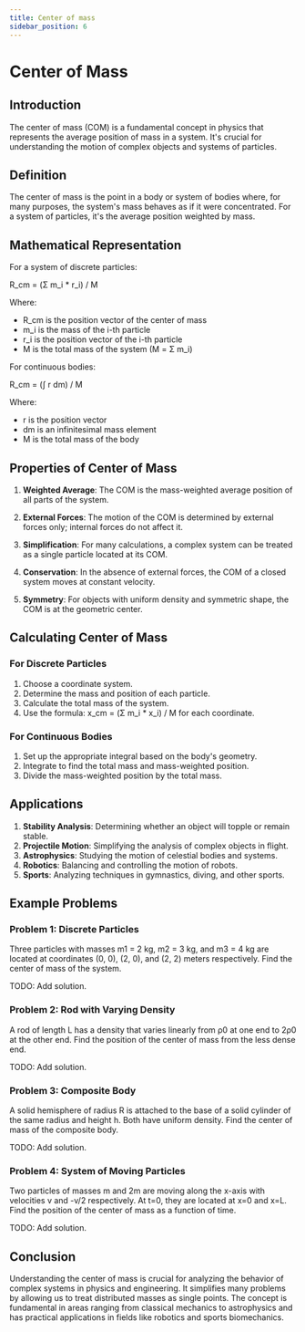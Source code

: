 ```yaml
---
title: Center of mass
sidebar_position: 6
---
```


# Center of Mass

## Introduction

The center of mass (COM) is a fundamental concept in physics that represents the average position of mass in a system. It's crucial for understanding the motion of complex objects and systems of particles.

## Definition

The center of mass is the point in a body or system of bodies where, for many purposes, the system's mass behaves as if it were concentrated. For a system of particles, it's the average position weighted by mass.

## Mathematical Representation

For a system of discrete particles:

R_cm = (Σ m_i \* r_i) / M

Where:

-   R_cm is the position vector of the center of mass
-   m_i is the mass of the i-th particle
-   r_i is the position vector of the i-th particle
-   M is the total mass of the system (M = Σ m_i)

For continuous bodies:

R_cm = (∫ r dm) / M

Where:

-   r is the position vector
-   dm is an infinitesimal mass element
-   M is the total mass of the body

## Properties of Center of Mass

1. **Weighted Average**: The COM is the mass-weighted average position of all parts of the system.

2. **External Forces**: The motion of the COM is determined by external forces only; internal forces do not affect it.

3. **Simplification**: For many calculations, a complex system can be treated as a single particle located at its COM.

4. **Conservation**: In the absence of external forces, the COM of a closed system moves at constant velocity.

5. **Symmetry**: For objects with uniform density and symmetric shape, the COM is at the geometric center.

## Calculating Center of Mass

### For Discrete Particles

1. Choose a coordinate system.
2. Determine the mass and position of each particle.
3. Calculate the total mass of the system.
4. Use the formula: x_cm = (Σ m_i \* x_i) / M for each coordinate.

### For Continuous Bodies

1. Set up the appropriate integral based on the body's geometry.
2. Integrate to find the total mass and mass-weighted position.
3. Divide the mass-weighted position by the total mass.

## Applications

1. **Stability Analysis**: Determining whether an object will topple or remain stable.
2. **Projectile Motion**: Simplifying the analysis of complex objects in flight.
3. **Astrophysics**: Studying the motion of celestial bodies and systems.
4. **Robotics**: Balancing and controlling the motion of robots.
5. **Sports**: Analyzing techniques in gymnastics, diving, and other sports.

## Example Problems

### Problem 1: Discrete Particles

Three particles with masses m1 = 2 kg, m2 = 3 kg, and m3 = 4 kg are located at coordinates (0, 0), (2, 0), and (2, 2) meters respectively. Find the center of mass of the system.

TODO: Add solution.

### Problem 2: Rod with Varying Density

A rod of length L has a density that varies linearly from ρ0 at one end to 2ρ0 at the other end. Find the position of the center of mass from the less dense end.

TODO: Add solution.

### Problem 3: Composite Body

A solid hemisphere of radius R is attached to the base of a solid cylinder of the same radius and height h. Both have uniform density. Find the center of mass of the composite body.

TODO: Add solution.

### Problem 4: System of Moving Particles

Two particles of masses m and 2m are moving along the x-axis with velocities v and -v/2 respectively. At t=0, they are located at x=0 and x=L. Find the position of the center of mass as a function of time.

TODO: Add solution.

## Conclusion

Understanding the center of mass is crucial for analyzing the behavior of complex systems in physics and engineering. It simplifies many problems by allowing us to treat distributed masses as single points. The concept is fundamental in areas ranging from classical mechanics to astrophysics and has practical applications in fields like robotics and sports biomechanics.
